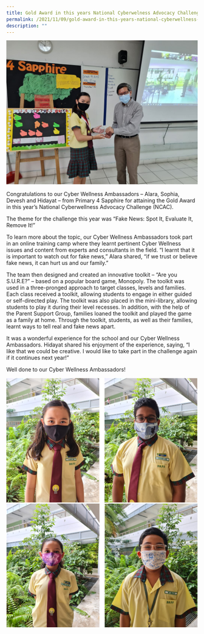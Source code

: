 ```yaml
---
title: Gold Award in this years National Cyberwelness Advocacy Challenge (NCAC)
permalink: /2021/11/09/gold-award-in-this-years-national-cyberwellness-advocacy-challenge-ncac/
description: ""
---
```

<img src="/images/20211109_075132-1024x768.jpg">
<p>Congratulations to our Cyber Wellness Ambassadors &ndash; Alara, Sophia, Devesh and Hidayat &ndash; from Primary 4 Sapphire for attaining the Gold Award in this year&rsquo;s National Cyberwellness Advocacy Challenge (NCAC).</p>
<p>The theme for the challenge this year was &ldquo;Fake News: Spot It, Evaluate It, Remove It!&rdquo;</p>
<p>To learn more about the topic, our Cyber Wellness Ambassadors took part in an online training camp where they learnt pertinent Cyber Wellness issues and content from experts and consultants in the field. &ldquo;I learnt that it is important to watch out for fake news,&rdquo; Alara shared, &ldquo;if we trust or believe fake news, it can hurt us and our family.&rdquo;</p>
<p>The team then designed and created an innovative toolkit &ndash; &ldquo;Are you S.U.R.E?&rdquo; &ndash; based on a popular board game, Monopoly. The toolkit was used in a three-pronged approach to target classes, levels and families. Each class received a toolkit, allowing students to engage in either guided or self-directed play. The toolkit was also placed in the mini-library, allowing students to play it during their level recesses. In addition, with the help of the Parent Support Group, families loaned the toolkit and played the game as a family at home. Through the toolkit, students, as well as their families, learnt ways to tell real and fake news apart.</p>
<p>It was a wonderful experience for the school and our Cyber Wellness Ambassadors. Hidayat shared his enjoyment of the experience, saying, &ldquo;I like that we could be creative. I would like to take part in the challenge again if it continues next year!&rdquo;</p>
<p>Well done to our Cyber Wellness Ambassadors!</p>
<img src="/images/ncacA.png">
<img src="/images/ncacB.png">